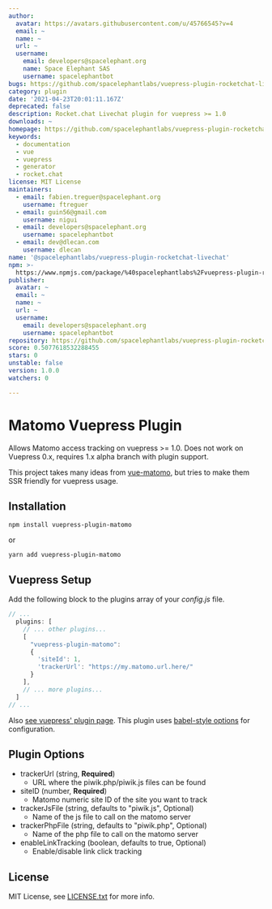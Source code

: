 ```yaml
---
author:
  avatar: https://avatars.githubusercontent.com/u/45766545?v=4
  email: ~
  name: ~
  url: ~
  username:
    email: developers@spacelephant.org
    name: Space Elephant SAS
    username: spacelephantbot
bugs: https://github.com/spacelephantlabs/vuepress-plugin-rocketchat-livechat/issues
category: plugin
date: '2021-04-23T20:01:11.167Z'
deprecated: false
description: Rocket.chat Livechat plugin for vuepress >= 1.0
downloads: ~
homepage: https://github.com/spacelephantlabs/vuepress-plugin-rocketchat-livechat/
keywords:
  - documentation
  - vue
  - vuepress
  - generator
  - rocket.chat
license: MIT License
maintainers:
  - email: fabien.treguer@spacelephant.org
    username: ftreguer
  - email: guin56@gmail.com
    username: nigui
  - email: developers@spacelephant.org
    username: spacelephantbot
  - email: dev@dlecan.com
    username: dlecan
name: '@spacelephantlabs/vuepress-plugin-rocketchat-livechat'
npm: >-
  https://www.npmjs.com/package/%40spacelephantlabs%2Fvuepress-plugin-rocketchat-livechat
publisher:
  avatar: ~
  email: ~
  name: ~
  url: ~
  username:
    email: developers@spacelephant.org
    username: spacelephantbot
repository: https://github.com/spacelephantlabs/vuepress-plugin-rocketchat-livechat
score: 0.5077618532288455
stars: 0
unstable: false
version: 1.0.0
watchers: 0

---
```


# Matomo Vuepress Plugin

Allows Matomo access tracking on vuepress >= 1.0. Does not work on
Vuepress 0.x, requires 1.x alpha branch with plugin support.

This project takes many ideas from
[vue-matomo](https://github.com/AmazingDreams/vue-matomo/), but tries
to make them SSR friendly for vuepress usage.

## Installation

```
npm install vuepress-plugin-matomo
```

or 

```
yarn add vuepress-plugin-matomo
```

## Vuepress Setup

Add the following block to the plugins array of your *config.js* file.

```js
// ...
  plugins: [
    // ... other plugins...
    [
      "vuepress-plugin-matomo":
      {
        'siteId': 1,
        'trackerUrl': "https://my.matomo.url.here/"
      }
    ],
    // ... more plugins...
  ]
// ...
```

Also [see vuepress' plugin page](https://vuepress.vuejs.org/plugin/using-a-plugin.html). This plugin uses [babel-style options](https://vuepress.vuejs.org/plugin/using-a-plugin.html#plugin-options) for configuration.

## Plugin Options

* trackerUrl (string, **Required**)
    * URL where the piwik.php/piwik.js files can be found
* siteID (number, **Required**)
    * Matomo numeric site ID of the site you want to track
* trackerJsFile (string, defaults to "piwik.js", Optional)
    * Name of the js file to call on the matomo server
* trackerPhpFile (string, defaults to "piwik.php", Optional)
    * Name of the php file to call on the matomo server
* enableLinkTracking (boolean, defaults to true, Optional)
    * Enable/disable link click tracking
    
## License

MIT License, see [LICENSE.txt](LICENSE.txt) for more info.
